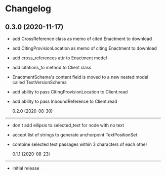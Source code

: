 # Changelog

## 0.3.0 (2020-11-17)

- add CrossReference class as memo of cited Enactment to download
- add CitingProvisionLocation as memo of citing Enactment to download
- add cross_references attr to Enactment model
- add citations_to method to Client class
- EnactmentSchema's content field is moved to a new nested model called TextVersionSchema
- add ability to pass CitingProvisionLocation to Client.read
- add ability to pass InboundReference to Client.read

  0.2.0 (2020-08-30)

---

- don't add ellipsis to selected_text for node with no text
- accept list of strings to generate anchorpoint TextPositionSet
- combine selected text passages within 3 characters of each other

  0.1.1 (2020-08-23)

---

- initial release
